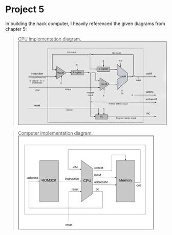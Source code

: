 # Project 5


In building the hack computer, I heavily referenced the given diagrams from chapter 5:

> CPU implementation diagram.
![CPU implementation hints from chapter 5.](readme_src/cpu.png)


> Computer implementation diagram.
![Computer implementation hints from chapter 5.](readme_src/computer.png)

